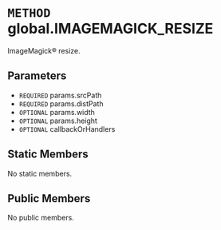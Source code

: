 # `METHOD` global.IMAGEMAGICK_RESIZE
ImageMagick® resize.

## Parameters
* `REQUIRED` params.srcPath 
* `REQUIRED` params.distPath 
* `OPTIONAL` params.width 
* `OPTIONAL` params.height 
* `OPTIONAL` callbackOrHandlers 

## Static Members
No static members.

## Public Members
No public members.
